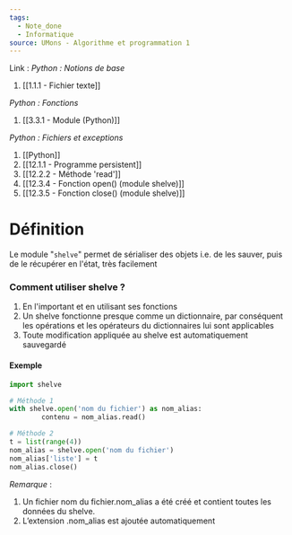 ```yaml
---
tags:
  - Note_done
  - Informatique
source: UMons - Algorithme et programmation 1
---
```


Link :
_Python : Notions de base_
1. [[1.1.1 - Fichier texte]]

_Python : Fonctions_
1. [[3.3.1 - Module (Python)]]

_Python : Fichiers et exceptions_
1. [[Python]]
2. [[12.1.1 - Programme persistent]]
3. [[12.2.2 - Méthode 'read']]
4. [[12.3.4 - Fonction open() (module shelve)]]
5. [[12.3.5 - Fonction close() (module shelve)]]

# Définition
Le module "`shelve`" permet de sérialiser des objets i.e. de les sauver, puis de le récupérer en l'état, très facilement

### Comment utiliser shelve ?
1. En l'important et en utilisant ses fonctions
2. Un shelve fonctionne presque comme un dictionnaire, par conséquent les opérations et les opérateurs du dictionnaires lui sont applicables
3. Toute modification appliquée au shelve est automatiquement sauvegardé

#### Exemple
```python
import shelve

# Méthode 1
with shelve.open('nom du fichier') as nom_alias:
		contenu = nom_alias.read()

# Méthode 2
t = list(range(4))
nom_alias = shelve.open('nom du fichier')
nom_alias['liste'] = t
nom_alias.close()
```

_Remarque_ :
1. Un fichier nom du fichier.nom_alias a été créé et contient toutes les données du shelve. 
2. L’extension .nom_alias est ajoutée automatiquement